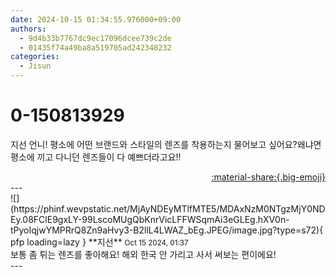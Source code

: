 ```yaml
---
date: 2024-10-15 01:34:55.976000+09:00
authors:
  - 9d4b33b7767dc9ec17096dcee739c2de
  - 01435f74a49ba8a519705ad242348232
categories:
  - Jisun
---
```


# 0-150813929

<div class="post-container" markdown="1">
<div class="content-container md-sidebar__scrollwrap" markdown="1">

지선 언니! 평소에 어떤 브랜드와 스타일의 렌즈를 착용하는지 물어보고 싶어요?왜냐면 평소에 끼고 다니던 렌즈들이 다 예쁘더라고요!!

</div>
</div>

<div style="text-align: right;" markdown="1">
<a href="https://weverse.io/fromis9/fanpost/0-150813929" style="text-align: right;">:material-share:{.big-emoji}</a>
</div>
---

<div class="comments-container md-sidebar__scrollwrap" markdown="1">
<div class="comment" markdown="1">
<div class='id-container' markdown="1">
![](https://phinf.wevpstatic.net/MjAyNDEyMTlfMTE5/MDAxNzM0NTgzMjY0NDEy.08FClE9gxLY-99LscoMUgQbKnrVicLFFWSqmAi3eGLEg.hXV0n-tPyoIqjwYMPRrQ8Zn9aHvy3-B2llL4LWAZ_bEg.JPEG/image.jpg?type=s72){ pfp loading=lazy }
**<span class="artist">지선</span>** <small>Oct 15 2024, 01:37</small><br>
</div>
<div class='comment-body' markdown="1">
보통 좀 튀는 렌즈를 좋아해요! 해외 한국 안 가리고 사서 써보는 편이에요!
</div>
</div>
</div>
---
